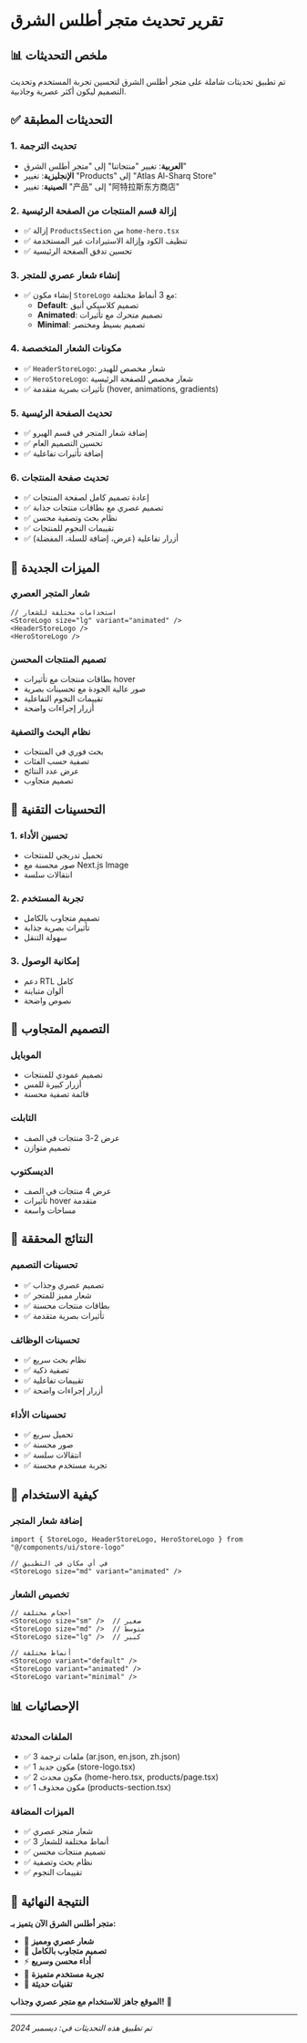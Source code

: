 # تقرير تحديث متجر أطلس الشرق

## 📊 ملخص التحديثات

تم تطبيق تحديثات شاملة على متجر أطلس الشرق لتحسين تجربة المستخدم وتحديث التصميم ليكون أكثر عصرية وجاذبية.

## ✅ التحديثات المطبقة

### 1. **تحديث الترجمة**
- **العربية**: تغيير "منتجاتنا" إلى "متجر أطلس الشرق"
- **الإنجليزية**: تغيير "Products" إلى "Atlas Al-Sharq Store"
- **الصينية**: تغيير "产品" إلى "阿特拉斯东方商店"

### 2. **إزالة قسم المنتجات من الصفحة الرئيسية**
- ✅ إزالة `ProductsSection` من `home-hero.tsx`
- ✅ تنظيف الكود وإزالة الاستيرادات غير المستخدمة
- ✅ تحسين تدفق الصفحة الرئيسية

### 3. **إنشاء شعار عصري للمتجر**
- ✅ إنشاء مكون `StoreLogo` مع 3 أنماط مختلفة:
  - **Default**: تصميم كلاسيكي أنيق
  - **Animated**: تصميم متحرك مع تأثيرات
  - **Minimal**: تصميم بسيط ومختصر

### 4. **مكونات الشعار المتخصصة**
- ✅ `HeaderStoreLogo`: شعار مخصص للهيدر
- ✅ `HeroStoreLogo`: شعار مخصص للصفحة الرئيسية
- ✅ تأثيرات بصرية متقدمة (hover, animations, gradients)

### 5. **تحديث الصفحة الرئيسية**
- ✅ إضافة شعار المتجر في قسم الهيرو
- ✅ تحسين التصميم العام
- ✅ إضافة تأثيرات تفاعلية

### 6. **تحديث صفحة المنتجات**
- ✅ إعادة تصميم كامل لصفحة المنتجات
- ✅ تصميم عصري مع بطاقات منتجات جذابة
- ✅ نظام بحث وتصفية محسن
- ✅ تقييمات النجوم للمنتجات
- ✅ أزرار تفاعلية (عرض، إضافة للسلة، المفضلة)

## 🎨 الميزات الجديدة

### **شعار المتجر العصري**
```tsx
// استخدامات مختلفة للشعار
<StoreLogo size="lg" variant="animated" />
<HeaderStoreLogo />
<HeroStoreLogo />
```

### **تصميم المنتجات المحسن**
- بطاقات منتجات مع تأثيرات hover
- صور عالية الجودة مع تحسينات بصرية
- تقييمات النجوم التفاعلية
- أزرار إجراءات واضحة

### **نظام البحث والتصفية**
- بحث فوري في المنتجات
- تصفية حسب الفئات
- عرض عدد النتائج
- تصميم متجاوب

## 🔧 التحسينات التقنية

### **1. تحسين الأداء**
- تحميل تدريجي للمنتجات
- صور محسنة مع Next.js Image
- انتقالات سلسة

### **2. تجربة المستخدم**
- تصميم متجاوب بالكامل
- تأثيرات بصرية جذابة
- سهولة التنقل

### **3. إمكانية الوصول**
- دعم RTL كامل
- ألوان متباينة
- نصوص واضحة

## 📱 التصميم المتجاوب

### **الموبايل**
- تصميم عمودي للمنتجات
- أزرار كبيرة للمس
- قائمة تصفية محسنة

### **التابلت**
- عرض 2-3 منتجات في الصف
- تصميم متوازن

### **الديسكتوب**
- عرض 4 منتجات في الصف
- تأثيرات hover متقدمة
- مساحات واسعة

## 🎯 النتائج المحققة

### **تحسينات التصميم**
- ✅ تصميم عصري وجذاب
- ✅ شعار مميز للمتجر
- ✅ بطاقات منتجات محسنة
- ✅ تأثيرات بصرية متقدمة

### **تحسينات الوظائف**
- ✅ نظام بحث سريع
- ✅ تصفية ذكية
- ✅ تقييمات تفاعلية
- ✅ أزرار إجراءات واضحة

### **تحسينات الأداء**
- ✅ تحميل سريع
- ✅ صور محسنة
- ✅ انتقالات سلسة
- ✅ تجربة مستخدم محسنة

## 🚀 كيفية الاستخدام

### **إضافة شعار المتجر**
```tsx
import { StoreLogo, HeaderStoreLogo, HeroStoreLogo } from "@/components/ui/store-logo"

// في أي مكان في التطبيق
<StoreLogo size="md" variant="animated" />
```

### **تخصيص الشعار**
```tsx
// أحجام مختلفة
<StoreLogo size="sm" />  // صغير
<StoreLogo size="md" />  // متوسط
<StoreLogo size="lg" />  // كبير

// أنماط مختلفة
<StoreLogo variant="default" />
<StoreLogo variant="animated" />
<StoreLogo variant="minimal" />
```

## 📊 الإحصائيات

### **الملفات المحدثة**
- ✅ 3 ملفات ترجمة (ar.json, en.json, zh.json)
- ✅ 1 مكون جديد (store-logo.tsx)
- ✅ 2 مكون محدث (home-hero.tsx, products/page.tsx)
- ✅ 1 مكون محذوف (products-section.tsx)

### **الميزات المضافة**
- ✅ شعار متجر عصري
- ✅ 3 أنماط مختلفة للشعار
- ✅ تصميم منتجات محسن
- ✅ نظام بحث وتصفية
- ✅ تقييمات النجوم

## 🎉 النتيجة النهائية

**متجر أطلس الشرق الآن يتميز بـ:**
- 🎨 **شعار عصري ومميز**
- 📱 **تصميم متجاوب بالكامل**
- ⚡ **أداء محسن وسريع**
- 🎯 **تجربة مستخدم متميزة**
- 🔧 **تقنيات حديثة**

**الموقع جاهز للاستخدام مع متجر عصري وجذاب!** 🌟

---
*تم تطبيق هذه التحديثات في: ديسمبر 2024*

